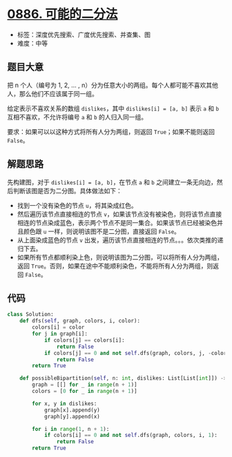 # [0886. 可能的二分法](https://leetcode.cn/problems/possible-bipartition/)

- 标签：深度优先搜索、广度优先搜索、并查集、图
- 难度：中等

## 题目大意

把 n 个人（编号为 1, 2, ... , n）分为任意大小的两组。每个人都可能不喜欢其他人，那么他们不应该属于同一组。

给定表示不喜欢关系的数组 `dislikes`，其中 `dislikes[i] = [a, b]` 表示 `a` 和 `b` 互相不喜欢，不允许将编号 `a` 和 `b` 的人归入同一组。

要求：如果可以以这种方式将所有人分为两组，则返回 `True`；如果不能则返回 `False`。

## 解题思路

先构建图，对于 `dislikes[i] = [a, b]`，在节点 `a` 和 `b` 之间建立一条无向边，然后判断该图是否为二分图。具体做法如下：

- 找到一个没有染色的节点 `u`，将其染成红色。
- 然后遍历该节点直接相连的节点 `v`，如果该节点没有被染色，则将该节点直接相连的节点染成蓝色，表示两个节点不是同一集合。如果该节点已经被染色并且颜色跟 `u` 一样，则说明该图不是二分图，直接返回 `False`。
- 从上面染成蓝色的节点 `v` 出发，遍历该节点直接相连的节点。。。依次类推的递归下去。
- 如果所有节点都顺利染上色，则说明该图为二分图，可以将所有人分为两组，返回 `True`。否则，如果在途中不能顺利染色，不能将所有人分为两组，则返回 `False`。

## 代码

```python
class Solution:
    def dfs(self, graph, colors, i, color):
        colors[i] = color
        for j in graph[i]:
            if colors[j] == colors[i]:
                return False
            if colors[j] == 0 and not self.dfs(graph, colors, j, -color):
                return False
        return True

    def possibleBipartition(self, n: int, dislikes: List[List[int]]) -> bool:
        graph = [[] for _ in range(n + 1)]
        colors = [0 for _ in range(n + 1)]

        for x, y in dislikes:
            graph[x].append(y)
            graph[y].append(x)

        for i in range(1, n + 1):
            if colors[i] == 0 and not self.dfs(graph, colors, i, 1):
                return False
        return True
```


